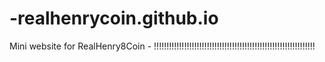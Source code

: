 # -realhenrycoin.github.io
Mini website for RealHenry8Coin - !!!!!!!!!!!!!!!!!!!!!!!!!!!!!!!!!!!!!!!!!!!!!!!!!!!!!!!!!!!!!!!!

